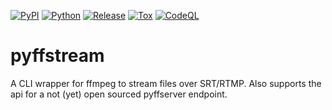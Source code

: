 [![PyPI](https://img.shields.io/pypi/v/pyffstream.svg)](https://pypi.org/project/pyffstream/)
[![Python](https://img.shields.io/pypi/pyversions/pyffstream.svg)](https://pypi.org/project/pyffstream/)
[![Release](https://github.com/gbeauregard/pyffstream/workflows/Release/badge.svg)](https://github.com/GBeauregard/pyffstream/actions/workflows/release.yml)
[![Tox](https://github.com/gbeauregard/pyffstream/workflows/Tox/badge.svg)](https://github.com/GBeauregard/pyffstream/actions/workflows/tox.yml)
[![CodeQL](https://github.com/gbeauregard/pyffstream/workflows/CodeQL/badge.svg)](https://github.com/GBeauregard/pyffstream/actions/workflows/codeql-analysis.yml)


# pyffstream

A CLI wrapper for ffmpeg to stream files over SRT/RTMP. Also supports the api
for a not (yet) open sourced pyffserver endpoint.
